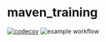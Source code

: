 # maven_training
[![codecov](https://codecov.io/gh/Baudouin95/maven_training/branch/main/graph/badge.svg?token=8PKDQJ1VNF)](https://codecov.io/gh/Baudouin95/maven_training)
![example workflow](https://github.com/Baudouin95/maven_training/actions/workflows/build.yml/badge.svg)
